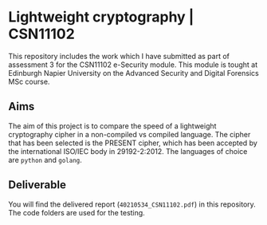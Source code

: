 # Lightweight cryptography | CSN11102
This repository includes the work which I have submitted as part of assessment 3 for the CSN11102 e-Security module. This module is tought at Edinburgh Napier University on the Advanced Security and Digital Forensics MSc course.

## Aims
The aim of this project is to compare the speed of a lightweight cryptography cipher in a non-compiled vs compiled language. The cipher that has been selected is the PRESENT cipher, which has been accepted by the international ISO/IEC body in 29192-2:2012. The languages of choice are `python` and `golang`.

## Deliverable
You will find the delivered report (`40210534_CSN11102.pdf`) in this repository. The code folders are used for the testing. 


